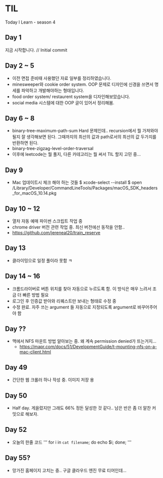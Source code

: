 # TIL
Today I Learn - season 4

## Day 1
지금 시작합니다. // Initial commit

## Day 2 ~ 5
- 이전 면접 준비때 사용했던 자료 일부를 정리하였습니다.
- minesweeper와 cookie order system. OOP 문제로 디자인에 신경을 쓰면서 명세를 파악하고 개발해야하는 형태입니다.
- food order system/ restaurent system을 디자인해보았습니다.
- social media 시스템에 대한 OOP 글이 있어서 정리해봄.

## Day 6 ~ 8
- binary-tree-maximum-path-sum Hard 문제인데.. recursion에서 뭘 가져와야될지 잘 생각해보면 된다. 그때까지의 최선의 값과 path로서의 최선의 값 두가지를 반환하면 된다.
- binary-tree-zigzag-level-order-traversal
- 이후에 leetcode는 뭘 풀지, 다른 카테고리는 뭘 써서 TIL 할지 고민 중...

## Day 9
- Mac 업데이트시 체크 해야 하는 것들
	$ xcode-select --install
	$ open /Library/Developer/CommandLineTools/Packages/macOS_SDK_headers_for_macOS_10.14.pkg

## Day 10 ~ 12
- 열차 자동 예매 파이썬 스크립트 작업 중
- chrome driver 버전 관련 작업 중. 최신 버전에선 동작을 안함..
- https://github.com/jereneal20/train_reserve

## Day 13
- 클라이밍으로 일정 풀이라 못함 ㅋ

## Day 14 ~ 16
- 크롬드라이버로 버튼 위치를 찾아 자동으로 누르도록 함. 이 방식은 매우 느려서 조금 더 빠른 방법 필요
- 로그인 후 인증값 받아와 리퀘스트만 보내는 형태로 수정 중
- 수정 완료. 자주 쓰는 argument 들 자동으로 지정되도록 argument로 바꾸어주어야 함

## Day ??
- 맥에서 NFS 마운트 방법 알아보는 중. 왜 계속 permission denied가 뜨는거지...
  - https://mapr.com/docs/51/DevelopmentGuide/t-mounting-nfs-on-a-mac-client.html

## Day 49
- 간단한 웹 크롤러 하나 작성 중. 이미지 저장 용

## Day 50
- Half day. 게을렀지만 그래도 66% 정돈 달성한 것 같다.. 남은 반은 좀 더 알찬 커밋으로 해보자.

## Day 52
- 오늘의 한줄 코드
'''
for i in `cat filename`; do echo $i; done;
'''

## Day 55?
- 망가진 홈페이지 고치는 중.. 구글 클라우드 엔진 무료 티어인데...
